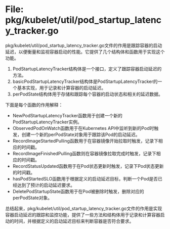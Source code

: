 # File: pkg/kubelet/util/pod_startup_latency_tracker.go

pkg/kubelet/util/pod_startup_latency_tracker.go文件的作用是跟踪容器的启动延迟，以便衡量和监视容器启动的性能。它提供了几个结构体和函数用于实现这个功能。

1. PodStartupLatencyTracker结构体是一个接口，定义了跟踪容器启动延迟的方法。
2. basicPodStartupLatencyTracker结构体是PodStartupLatencyTracker的一个基本实现，用于记录和计算容器的启动延迟。
3. perPodState结构体用于存储和跟踪每个容器的启动状态和相关的延迟数据。

下面是每个函数的作用解释：

- NewPodStartupLatencyTracker函数用于创建一个新的PodStartupLatencyTracker实例。
- ObservedPodOnWatch函数用于在Kubernetes API中监听到新的Pod时触发，创建一个新的perPodState对象用于跟踪该Pod的启动延迟。
- RecordImageStartedPulling函数用于在容器镜像开始拉取时触发，记录下相应的时间戳。
- RecordImageFinishedPulling函数则在容器镜像拉取完成时触发，记录下相应的时间戳。
- RecordStatusUpdated函数用于在Pod状态更新时触发，记录下Pod状态更新的时间戳。
- hasPodStartedSLO函数用于根据定义的启动延迟目标，判断一个Pod是否已经达到了预计的启动延迟要求。
- DeletePodStartupState函数用于在Pod被删除时触发，删除对应的perPodState对象。

总结起来，pkg/kubelet/util/pod_startup_latency_tracker.go文件的作用是实现容器启动延迟的跟踪和监控功能，提供了一些方法和结构体用于记录和计算容器启动的时间，并根据定义的启动延迟目标来判断容器是否符合要求。

